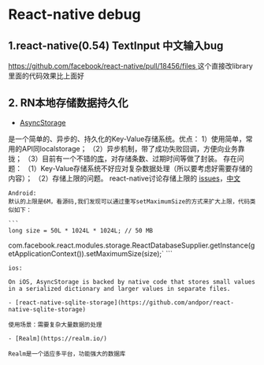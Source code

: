 # React-native debug

## 1.react-native(0.54) TextInput 中文输入bug

[https://github.com/facebook/react-native/pull/18456/files ](https://github.com/facebook/react-native/pull/18456/files )
这个直接改library 里面的代码效果比上面好

## 2. RN本地存储数据持久化

   - [AsyncStorage](https://facebook.github.io/react-native/docs/asyncstorage.html)
   
   是一个简单的、异步的、持久化的Key-Value存储系统。优点：
   1）使用简单，常用的API同localstorage；
  （2）异步机制，带了成功失败回调，方便向业务靠拢；
  （3）目前有一个不错的[库](https://github.com/sunnylqm/react-native-storage)，对存储条数、过期时间等做了封装。
  存在问题：
  （1）Key-Value存储系统不好应对复杂数据处理（所以要考虑好需要存储的内容）；
  （2）存储上限的问题。
    react-native讨论存储上限的 [issues](https://github.com/facebook/react-native/issues/3387#issuecomment-148042923)，[中文](https://github.com/sunnylqm/react-native-storage/issues/111) 
    
    Android:
    默认的上限是6M，看源码,我们发现可以通过重写setMaximumSize的方式来扩大上限，代码类似如下：
    
    ```
    long size = 50L * 1024L * 1024L; // 50 MB 
com.facebook.react.modules.storage.ReactDatabaseSupplier.getInstance(getApplicationContext()).setMaximumSize(size);`
    ```
    
    ios:
    
    On iOS, AsyncStorage is backed by native code that stores small values in a serialized dictionary and larger values in separate files.
    
    - [react-native-sqlite-storage](https://github.com/andpor/react-native-sqlite-storage)
    
    使用场景：需要复杂大量数据的处理
    
    - [Realm](https://realm.io/)
    
    Realm是一个适应多平台，功能强大的数据库
    

